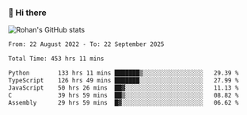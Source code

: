 ### 👋 Hi there 

<!--
**rohznmdev/rohznmdev** is a ✨ _special_ ✨ repository because its `README.md` (this file) appears on your GitHub profile.

Here are some ideas to get you started:

- 🔭 I’m currently working on ...
- 🌱 I’m currently learning Ruby and Ruby on Rails
- 👯 I’m looking to collaborate on ...
- 🤔 I’m looking for help with ...
- 💬 Ask me about ...
- 📫 How to reach me: ...
- 😄 Pronouns: ...
- ⚡ Fun fact: ...
-->
![Rohan's GitHub stats](https://github-readme-stats.vercel.app/api?username=rohznmdev&theme=dark&show_icons=true)

<!--START_SECTION:waka-->

```txt
From: 22 August 2022 - To: 22 September 2025

Total Time: 453 hrs 11 mins

Python        133 hrs 11 mins ███████▒░░░░░░░░░░░░░░░░░   29.39 %
TypeScript    126 hrs 49 mins ███████░░░░░░░░░░░░░░░░░░   27.99 %
JavaScript    50 hrs 26 mins  ██▓░░░░░░░░░░░░░░░░░░░░░░   11.13 %
C             39 hrs 59 mins  ██▒░░░░░░░░░░░░░░░░░░░░░░   08.82 %
Assembly      29 hrs 59 mins  █▓░░░░░░░░░░░░░░░░░░░░░░░   06.62 %
```

<!--END_SECTION:waka-->
